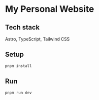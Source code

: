 # My Personal Website

## Tech stack

Astro, TypeScript, Tailwind CSS

## Setup

```bash
pnpm install
```

## Run

```bash
pnpm run dev
```
